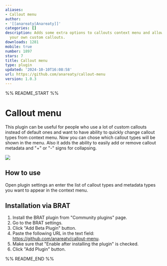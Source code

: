 ```yaml
---
aliases:
- Callout menu
author:
- '[[anareaty|Anareaty]]'
categories: []
description: Adds some extra options to callouts context menu and allows you to add
  your own custom callouts.
downloads: 1281
mobile: true
number: 1897
stars: 7
title: Callout menu
type: plugin
updated: '2024-10-10T16:08:58'
url: https://github.com/anareaty/callout-menu
version: 1.0.3
---
```


%% README_START %%

# Callout menu

This plugin can be useful for people who use a lot of custom callouts instead of default ones and want to have ability to quickly change callout types from context menu. Now you can chose which callout types will be shown in the menu. Also it adds the ability to easily add or remove callout metadata and "+" or "-" signs for collapsing. 

![](https://raw.githubusercontent.com/anareaty/callout-menu/HEAD/screenshots/Callout-menu.png)

## How to use

Open plugin settings an enter the list of callout types and metadata types you want to appear in the context menu.

## Installation via BRAT
1. Install the BRAT plugin from "Community plugins" page.
2. Go to the BRAT settings.
3. Click "Add Beta Plugin" button.
4. Paste the following URL in the text field: https://github.com/anareaty/callout-menu.
5. Make sure that "Enable after installing the plugin" is checked.
6. Click "Add Plugin" button.


%% README_END %%
